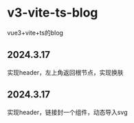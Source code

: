 # v3-vite-ts-blog
vue3+vite+ts的blog

## 2024.3.17
实现header，左上角返回根节点，实现换肤

## 2024.3.17
实现header，链接封一个组件，动态导入svg